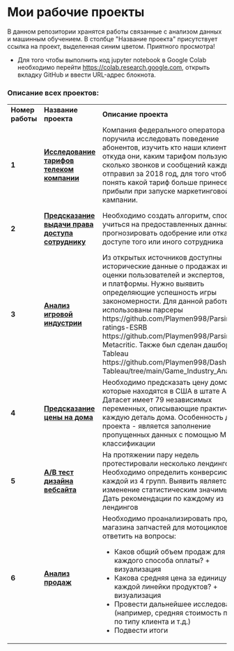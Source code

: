 # Мои рабочие проекты

В данном репозитории хранятся работы связанные с анализом данных и машинным обучением. В столбце "Название проекта" присутствует ссылка на проект, выделенная синим цветом. Приятного просмотра!

+ Для того чтобы выполнить код jupyter notebook в Google Colab необходимо перейти https://colab.research.google.com, открыть вкладку GitHub и ввести URL-адрес блокнота.


### Описание всех проектов:

<table>
<tr>
<td><b>Номер работы</b></td>
<td><b>Название проекта</b></td>
<td><b>Описание проекта</b></td>
<td><b>Используемые технологии</b></td>
<tr>
<td><b>1</b></td>
<td><a href="https://github.com/Playmen998/Data_Analysis/blob/master/Analysis_Telecom_Tariff.ipynb" target="_blank"><b>Исследование тарифов телеком компании</b></a></td>
<td>Компания федерального оператора связи поручила исследовать поведение абонентов, изучить кто наши клиенты, откуда они, каким тарифом пользуются, сколько звонков и сообщений каждый отправил за 2018 год, для того чтобы понять какой тариф больше принесет прибыли при запуске маркетинговой кампании. </td>
<td><b>pandas</b>, <b>matplotlib</b>, <b>numpy</b>,
<b>API Yandex.Геокодер</b>, <b>folium</b>, <b>requests</b>, <b>pymorphy2</b>, <b>scipy</b>, <b>pylab</b>, <b>statsmodels</b></td>
<tr>
<td><b>2</b></td>
<td><a href="https://github.com/Playmen998/Data_Analysis/blob/master/Employee_Access_Challenge.ipynb" target="_blank"><b>Предсказание выдачи права доступа сотруднику</b></a></td>
<td>Необходимо создать алгоритм, способный учиться на предоставленных данных,  прогнозировать одобрение или отказ в доступе того или иного сотрудника</td>
<td> <b>CatBoost</b>, <b>CatBoostClassifier</b>,
<b>sklearn</b>, <b>phik</b>, <b>Grid_search</b>, <b>pandas</b>, <b>numpy</b>,</td>
<tr>
<tr>
<td><b>3</b></td>
<td><a href="https://github.com/Playmen998/Data_Analysis/blob/master/Game_Industry_Analysis.ipynb" target="_blank"><b>Анализ игровой индустрии</b></a></td>
<td> Из открытых источников доступны исторические данные о продажах игр, оценки пользователей и экспертов, жанры и платформы. Нужно выявить определяющие успешность игры закономерности. Для данной работы были использованы парсеры https://github.com/Playmen998/Parsing-ratings-ESRB  https://github.com/Playmen998/Parsing-Metacritic. Также был сделан дашборд Tableau https://github.com/Playmen998/Dashboards-Tableau/tree/main/Game_Industry_Analysis </td>
<td> <b>CatBoost</b>, <b>CatBoostRegressor</b>,
<b>seaborn</b>, <b>shap</b>, <b>matplotlib</b>, <b>pandas</b>, <b>numpy</b>, <b>Parsing Data</b></td>
<tr>

<tr>
<td><b>4</b></td>
<td><a href="https://github.com/Playmen998/Data_Analysis/blob/master/House_Prices.ipynb" target="_blank"><b>Предсказание цены на дома</b></a></td>
<td> Необходимо предсказать цену домов, которые находятся в США в штате Айова. Датасет имеет 79 независимых переменных, описывающие практически каждую деталь дома. Особенность данного проекта - является заполнение пропущенных данных с помощью ML классификации</td>
<td> <b>CatBoost</b>, <b>CatBoostRegressor</b>,
<b>CatBoostClassifier</b>, <b>hyperopt<b>, <b>sklearn</b>, <b>phik</b>, <b>seaborn<b>, <b>matplotlib</b>, <b>pandas</b>, <b>numpy</b>, <b>Parsing Data</b></td>
<tr>

<tr>
<td><b>5</b></td>
<td><a href="https://github.com/Playmen998/Data_Analysis/blob/master/A_B_test_design_website.ipynb" target="_blank"><b>A/B тест дизайна вебсайта</b></a></td>
<td> На протяжении пару недель протестировали несколько лендингов. Необходимо определить конверсию для каждой из 4 групп. Выявить является ли это изменение статистическим значимым. Дать рекомендации по каждому из лендингов </td>
<td> <b>pandas</b>, <b>numpy</b>,
<b>seaborn</b>,<b>matplotlib<b>, <b>scipy<b>, <b>scikit_posthocs<b>
<tr>
<tr>
<td><b>6</b></td>
<td><a href="https://github.com/Playmen998/Data_Analysis/blob/master/Reporting_Sales.ipynb" target="_blank"><b>Анализ продаж</b></a></td>
<td> Необходимо проанализировать продажи магазина запчастей для мотоциклов и ответить на вопросы:
<ul>
  <li>Каков общий объем продаж для каждого способа оплаты? + визуализация</li>
  <li>Какова средняя цена за единицу каждой линейки продуктов? + визуализация</li>
  <li>Провести дальнейшее исследование (например, средняя стоимость покупки по типу клиента и т.д.)</li>
  <li>Подвести итоги</li>
</ul>
</td>
<td> <b>pandas</b>, <b>numpy</b>,
<b>seaborn</b>,<b>matplotlib<b>
<tr>
</table>
<br/><br/>
